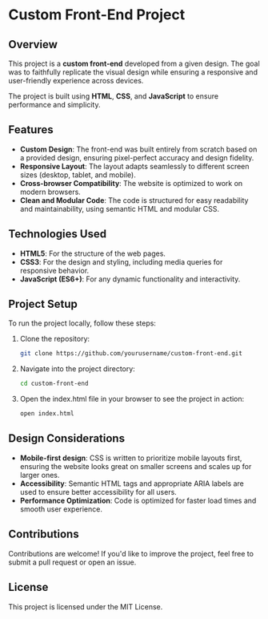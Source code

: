# Custom Front-End Project

## Overview

This project is a **custom front-end** developed from a given design. The goal was to faithfully replicate the visual design while ensuring a responsive and user-friendly experience across devices.

The project is built using **HTML**, **CSS**, and **JavaScript** to ensure performance and simplicity.

## Features

- **Custom Design**: The front-end was built entirely from scratch based on a provided design, ensuring pixel-perfect accuracy and design fidelity.
- **Responsive Layout**: The layout adapts seamlessly to different screen sizes (desktop, tablet, and mobile).
- **Cross-browser Compatibility**: The website is optimized to work on modern browsers.
- **Clean and Modular Code**: The code is structured for easy readability and maintainability, using semantic HTML and modular CSS.

## Technologies Used

- **HTML5**: For the structure of the web pages.
- **CSS3**: For the design and styling, including media queries for responsive behavior.
- **JavaScript (ES6+)**: For any dynamic functionality and interactivity.

## Project Setup

To run the project locally, follow these steps:

1. Clone the repository:
   ```bash
   git clone https://github.com/yourusername/custom-front-end.git

2. Navigate into the project directory:
   ```bash
   cd custom-front-end

3. Open the index.html file in your browser to see the project in action:
   ```bash
   open index.html

## Design Considerations

- **Mobile-first design**: CSS is written to prioritize mobile layouts first, ensuring the website looks great on smaller screens and scales up for larger ones.
- **Accessibility**: Semantic HTML tags and appropriate ARIA labels are used to ensure better accessibility for all users.
- **Performance Optimization**: Code is optimized for faster load times and smooth user experience.

## Contributions

Contributions are welcome! If you'd like to improve the project, feel free to submit a pull request or open an issue.

## License

This project is licensed under the MIT License.
